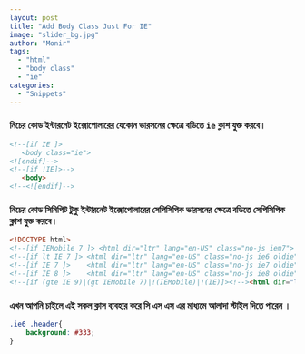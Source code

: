 ```yaml
---
layout: post
title: "Add Body Class Just For IE"
image: "slider_bg.jpg"
author: "Monir"
tags:
  - "html"
  - "body class"
  - "ie"
categories:
  - "Snippets"
---
```


### নিচের কোড ইন্টারনেট ইক্সোপোলারের যেকোন ভারসনের ক্ষেত্রে বডিতে `ie` ক্লাশ যুক্ত করবে।

```html
<!--[if IE ]>
   <body class="ie">
<![endif]-->
<!--[if !IE]>-->
   <body>
<!--<![endif]-->
```

### নিচের কোড সিনিপিট টুকু ইন্টারনেট ইক্সোপোলারের সেপিসিপিক ভারসনের ক্ষেত্রে বডিতে সেপিসিপিক ক্লাশ যুক্ত করবে।

```html
<!DOCTYPE html>
<!--[if IEMobile 7 ]> <html dir="ltr" lang="en-US" class="no-js iem7"> <![endif]-->
<!--[if lt IE 7 ]> <html dir="ltr" lang="en-US" class="no-js ie6 oldie"> <![endif]-->
<!--[if IE 7 ]>    <html dir="ltr" lang="en-US" class="no-js ie7 oldie"> <![endif]-->
<!--[if IE 8 ]>    <html dir="ltr" lang="en-US" class="no-js ie8 oldie"> <![endif]-->
<!--[if (gte IE 9)|(gt IEMobile 7)|!(IEMobile)|!(IE)]><!--><html dir="ltr" lang="en-US" class="no-js"><!--<![endif]-->
```

### এখন আপনি চাইলে এই সকল ক্লাস ব্যবহার করে সি এস এস এর মাধ্যমে আলাদা স্টাইল দিতে পারেন ।

```css
.ie6 .header{
	background: #333;
}
```
